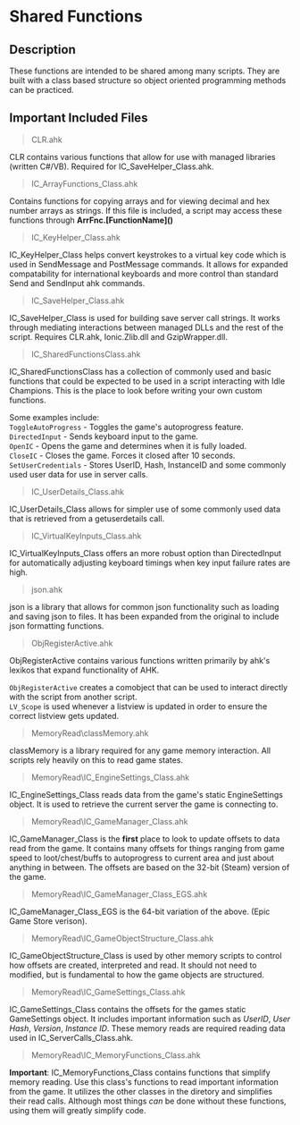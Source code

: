 # Shared Functions
## Description

These functions are intended to be shared among many scripts. They are built with a class based structure so object oriented programming methods can be practiced.

## Important Included Files

> CLR.ahk  

CLR contains various functions that allow for use with managed libraries (written C#/VB). Required for IC_SaveHelper_Class.ahk.

> IC_ArrayFunctions_Class.ahk

Contains functions for copying arrays and for viewing decimal and hex number arrays as strings. If this file is included, a script may access these functions through **ArrFnc.[FunctionName]\(\)**

> IC_KeyHelper_Class.ahk  

IC_KeyHelper_Class helps convert keystrokes to a virtual key code which is used in SendMessage and PostMessage commands. It allows for expanded  compatability for international keyboards and more control than standard Send and SendInput ahk commands.

> IC_SaveHelper_Class.ahk

IC_SaveHelper_Class is used for building save server call strings. It works through mediating interactions between managed DLLs and the rest of the script. Requires CLR.ahk, Ionic.Zlib.dll and GzipWrapper.dll.

> IC_SharedFunctionsClass.ahk

IC_SharedFunctionsClass has a collection of commonly used and basic functions that could be expected to be used in a script interacting with Idle Champions. This is the place to look before writing your own custom functions.

Some examples include:  
`ToggleAutoProgress` - Toggles the game's autoprogress feature.  
`DirectedInput` - Sends keyboard input to the game.  
`OpenIC` - Opens the game and determines when it is fully loaded.  
`CloseIC` - Closes the game. Forces it closed after 10 seconds.  
`SetUserCredentials` - Stores UserID, Hash, InstanceID and some commonly used user data for use in server calls.

> IC_UserDetails_Class.ahk  

IC_UserDetails_Class allows for simpler use of some commonly used data that is retrieved from a getuserdetails call. 

> IC_VirtualKeyInputs_Class.ahk  

IC_VirtualKeyInputs_Class offers an more robust option than DirectedInput for automatically adjusting keyboard timings when key input failure rates are high.

> json.ahk  

json is a library that allows for common json functionality such as loading and saving json to files. It has been expanded from the original to include json formatting functions.

> ObjRegisterActive.ahk  

ObjRegisterActive contains various functions written primarily by ahk's lexikos that expand functionality of AHK.

`ObjRegisterActive` creates a comobject that can be used to interact directly with the script from another script.  
`LV_Scope` is used whenever a listview is updated in order to ensure the correct listview gets updated.  

> MemoryRead\classMemory.ahk

classMemory is a library required for any game memory interaction. All scripts rely heavily on this to read game states.

> MemoryRead\IC_EngineSettings_Class.ahk

IC_EngineSettings_Class reads data from the game's static EngineSettings object. It is used to retrieve the current server the game is connecting to. 

> MemoryRead\IC_GameManager_Class.ahk

IC_GameManager_Class is the **first** place to look to update offsets to data read from the game. It contains many offsets for things ranging from game speed to loot/chest/buffs to autoprogress to current area and just about anything in between. The offsets are based on the 32-bit (Steam) version of the game.

> MemoryRead\IC_GameManager_Class_EGS.ahk

IC_GameManager_Class_EGS is the 64-bit variation of the above. (Epic Game Store verison).

> MemoryRead\IC_GameObjectStructure_Class.ahk

IC_GameObjectStructure_Class is used by other memory scripts to control how offsets are created, interpreted and read. It should not need to modified, but is fundamental to how the game objects are structured.

> MemoryRead\IC_GameSettings_Class.ahk

IC_GameSettings_Class contains the offsets for the games static GameSettings object. It includes important information such as *UserID*, *User Hash*, *Version*, *Instance ID*. These memory reads are required reading data used in IC_ServerCalls_Class.ahk.

> MemoryRead\IC_MemoryFunctions_Class.ahk

**Important**: IC_MemoryFunctions_Class contains functions that simplify memory reading. Use this class's functions to read important information from the game. It utilizes the other classes in the diretory and simplifies their read calls. Although most things *can* be done without these functions, using them will greatly simplify code. 



